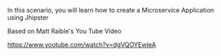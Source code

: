 In this scenario, you will learn how to create a Microservice Application using Jhipster

Based on Matt Raible's You Tube Video

 https://www.youtube.com/watch?v=dgVQOYEwleA